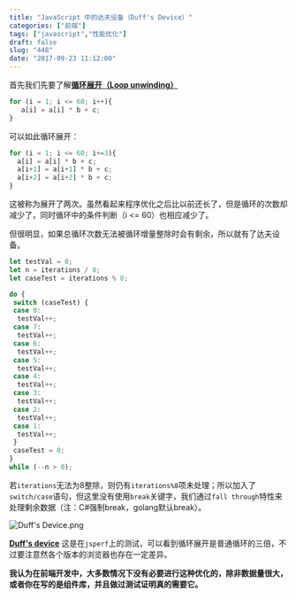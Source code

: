 ```yaml
---
title: "JavaScript 中的达夫设备（Duff's Device）"
categories: ["前端"]
tags: ["javascript","性能优化"]
draft: false
slug: "448"
date: "2017-09-23 11:12:00"
---
```


首先我们先要了解[**循环展开（Loop unwinding）**][1]
```js
for (i = 1; i <= 60; i++){
   a[i] = a[i] * b + c;
}
```
可以如此循环展开：

```js
for (i = 1; i <= 60; i+=3){
  a[i] = a[i] * b + c;
  a[i+1] = a[i+1] * b + c;
  a[i+2] = a[i+2] * b + c;
}
```
这被称为展开了两次。虽然看起来程序优化之后比以前还长了，但是循环的次数却减少了，同时循环中的条件判断（i <= 60）也相应减少了。

但很明显，如果总循环次数无法被循环增量整除时会有剩余，所以就有了达夫设备。
```js
let testVal = 0;
let n = iterations / 8;
let caseTest = iterations % 8;

do {
 switch (caseTest) {
 case 0:
  testVal++;
 case 7:
  testVal++;
 case 6:
  testVal++;
 case 5:
  testVal++;
 case 4:
  testVal++;
 case 3:
  testVal++;
 case 2:
  testVal++;
 case 1:
  testVal++;
 }
 caseTest = 0;
}
while (--n > 0);
```
若`iterations`无法为8整除，则仍有`iterations%8`项未处理；所以加入了`switch/case`语句，但这里没有使用`break`关键字，我们通过`fall through`特性来处理剩余数据（注：C#强制break，golang默认break）。

![Duff's Device.png][2]

[**Duff's device**][3]
这是在`jsperf`上的测试，可以看到循环展开是普通循环的三倍，不过要注意然各个版本的浏览器也存在一定差异。

**我认为在前端开发中，大多数情况下没有必要进行这种优化的，除非数据量很大，或者你在写的是组件库，并且做过测试证明真的需要它。**


  [1]: https://zh.wikipedia.org/wiki/%E5%BE%AA%E7%8E%AF%E5%B1%95%E5%BC%80
  [2]: https://zhangchen915.com/usr/uploads/2017/09/2213218042.png
  [3]: https://jsperf.com/duffs-device
